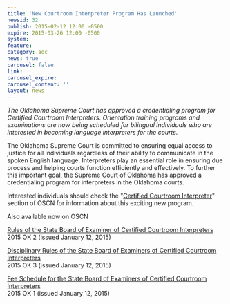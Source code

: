 ```yaml
---
title: 'New Courtroom Interpreter Program Has Launched'
newsid: 32
publish: 2015-02-12 12:00 -0500
expire: 2015-03-26 12:00 -0500
system: 
feature: 
category: aoc
news: true
carousel: false
link: 
carousel_expire: 
carousel_content: ''
layout: news
---
```

<p><em>The Oklahoma Supreme Court has approved a credentialing program for Certified Courtroom Interpreters. Orientation training programs and examinations are now being scheduled for bilingual individuals who are interested in becoming language interpreters for the courts.</em></p><p>The Oklahoma Supreme Court is committed to ensuring equal access to justice for all individuals regardless of their ability to communicate in the spoken English language. Interpreters play an essential role in ensuring due process and helping courts function efficiently and effectively. To further this important goal, the Supreme Court of Oklahoma has approved a credentialing program for interpreters in the Oklahoma courts.   </p><p>Interested individuals should check the "<a href="http://www.oscn.net/static/forms/aoc_forms/interpreter.asp" target="_blank">Certified Courtroom Interpreter</a>" section of OSCN for information about this exciting new program.  </p><p>Also available now on OSCN</p><p><a class="pdf-link" href="http://www.oscn.net/forms/interpreter/Rules%20of%20the%20State%20Bd%20of%20Examiners%20of%20Cert%20Courtroom%20Interpreters.pdf">Rules of the State Board of Examiner of Certified Courtroom Interpreters</a><br>2015 OK 2 (issued January 12, 2015)</p><p><a class="pdf-link" href="http://www.oscn.net/forms/interpreter/Disciplinary%20Rules%20of%20the%20State%20Bd%20of%20Examiners%20of%20Cert%20Courtroom%20Interpreters.pdf">Disciplinary Rules of the State Board of Examiners of Certified Courtroom Interpreters</a><br>2015 OK 3 (issued January 12, 2015)</p><p><a class="pdf-link" href="http://www.oscn.net/forms/interpreter/Fee%20Schedule%20-%20SCAD2015-0006.pdf">Fee Schedule for the State Board of Examiners of Certified Courtroom Interpreters</a><br>2015 OK 1 (issued January 12, 2015)</p>